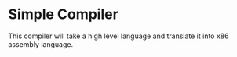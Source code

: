 # Simple Compiler 

This  compiler will take a high level language and translate it into x86 assembly language.
